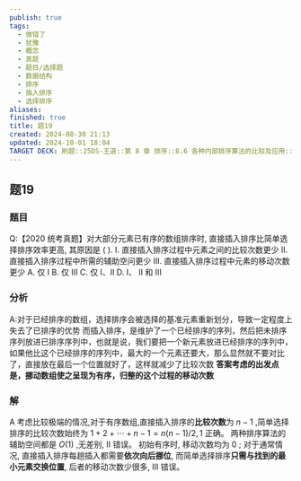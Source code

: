 ```yaml
---
publish: true
tags:
  - 做错了
  - 犹豫
  - 概念
  - 真题
  - 题目/选择题
  - 数据结构
  - 排序
  - 插入排序
  - 选择排序
aliases: 
finished: true
title: 题19
created: 2024-08-30 21:13
updated: 2024-10-01 18:04
TARGET DECK: 刷题::25DS-王道::第 8 章 排序::8.6 各种内部排序算法的比较及应用::题19
---
```

## 题19
### 题目
Q:【2020 统考真题】对大部分元素已有序的数组排序时, 直接插入排序比简单选择排序效率更高, 其原因是 ( ).
I. 直接插入排序过程中元素之间的比较次数更少
II. 直接插入排序过程中所需的辅助空问更少
III. 直接插入排序过程中元素的移动次数更少
A. 仅 I 
B. 仅 III 
C. 仅 I、II 
D. I、 II 和 III
### 分析
A:对于已经排序的数组，选择排序会被选择的基准元素重新划分，导致一定程度上失去了已排序的优势
而插入排序，是维护了一个已经排序的序列，然后把未排序序列放进已排序序列中，也就是说，我们要把一个新元素放进已经排序的序列中，如果他比这个已经排序的序列中，最大的一个元素还要大，那么显然就不要对比了，直接放在最后一个位置就好了，这样就减少了比较次数
**答案考虑的出发点是，挪动数组使之呈现为有序，归整的这个过程的移动次数**
### 解
A
考虑比较极端的情况,对于有序数组,直接插入排序的**比较次数**为 $n - 1$ ,简单选择排序的比较次数始终为 $1 + 2 + \cdots  + n - 1 = n\left( {n - 1}\right) /2,1$ 正确。
两种排序算法的辅助空间都是 $O\left( 1\right)$ ,无差别, II 错误。
初始有序时, 移动次数均为 0 ;
对于通常情况, 直接插入排序每趟插入都需要**依次向后挪位**, 而简单选择排序**只需与找到的最小元素交换位置**, 后者的移动次数少很多, III 错误。
<!--ID: 1727859179576-->



